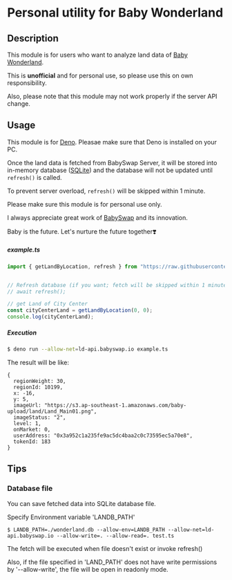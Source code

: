 # Personal utility for Baby Wonderland

## Description

This module is for users who want to analyze land data of [Baby Wonderland](https://land.babyswap.finance/land).

This is **unofficial** and for personal use, so please use this on own responsibility.

Also, please note that this module may not work properly if the server API change.

## Usage

This module is for [Deno](https://deno.land/).  Pleasae make sure that Deno is installed on your PC.

Once the land data is fetched from BabySwap Server, it will be stored into in-memory database ([SQLite](https://www.sqlite.org/)) and the database will not be updated until `refresh()` is called.

To prevent server overload, `refresh()` will be skipped within 1 minute.

Please make sure this module is for personal use only.

I always appreciate great work of [BabySwap](https://babyswap.finance/) and its innovation.

Baby is the future.  Let's nurture the future together❣️

##### example.ts

```typescript
import { getLandByLocation, refresh } from "https://raw.githubusercontent.com/babyswaplover/landb/0.2.1/mod.ts";


// Refresh database (if you want; fetch will be skipped within 1 minute from last fetch to prevent server overload)
// await refresh();

// get Land of City Center
const cityCenterLand = getLandByLocation(0, 0);
console.log(cityCenterLand);
```

##### Execution

```bash
$ deno run --allow-net=ld-api.babyswap.io example.ts
```

The result will be like:

```
{
  regionWeight: 30,
  regionId: 10199,
  x: -16,
  y: 5,
  imageUrl: "https://s3.ap-southeast-1.amazonaws.com/baby-upload/land/Land_Main01.png",
  imageStatus: "2",
  level: 1,
  onMarket: 0,
  userAddress: "0x3a952c1a235fe9ac5dc4baa2c0c73595ec5a70e8",
  tokenId: 183
}
```

## Tips

### Database file

You can save fetched data into SQLite database file.

Specify Environment variable 'LANDB_PATH'

```
$ LANDB_PATH=./wonderland.db --allow-env=LANDB_PATH --allow-net=ld-api.babyswap.io --allow-write=. --allow-read=. test.ts
```

The fetch will be executed when file doesn't exist or invoke refresh()

Also, if the file specified in 'LAND_PATH' does not have write permissions by '--allow-write', the file will be open in readonly mode.
